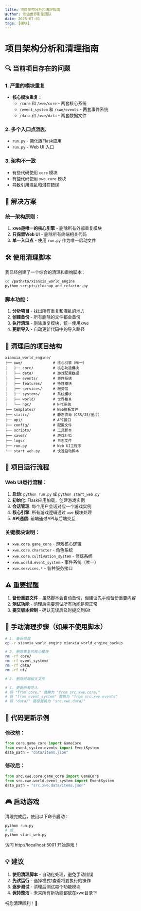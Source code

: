 ```yaml
---
title: 项目架构分析和清理指南
author: 修仙世界引擎团队
date: 2025-07-01
tags: [模块]
---
```


# 项目架构分析和清理指南

## 🔍 当前项目存在的问题

### 1. **严重的模块重复**
- **核心模块重复**：
  - `/core` 和 `/xwe/core` - 两套核心系统
  - `/event_system` 和 `/xwe/events` - 两套事件系统
  - `/data` 和 `/xwe/data` - 两套数据文件

### 2. **多个入口点混乱**
- `run.py` - 简化版Flask应用
- `run.py` - Web UI 入口

### 3. **架构不一致**
- 有些代码使用 `core` 模块
- 有些代码使用 `xwe.core` 模块
- 导致引用混乱和潜在错误

## 🎯 解决方案

### 统一架构原则：
1. **xwe是唯一的核心引擎** - 删除所有外部重复模块
2. **只保留Web UI** - 删除所有终端相关代码
3. **单一入口点** - 使用 `run.py` 作为唯一启动文件

## 🛠️ 使用清理脚本

我已经创建了一个综合的清理和重构脚本：

```bash
cd /path/to/xianxia_world_engine
python scripts/cleanup_and_refactor.py
```

### 脚本功能：
1. **分析项目** - 找出所有重复和混乱的地方
2. **创建备份** - 所有删除的文件都会备份
3. **执行清理** - 删除重复模块，统一使用xwe
4. **更新导入** - 自动更新代码中的导入路径

## 📁 清理后的项目结构

```
xianxia_world_engine/
├── xwe/              # 核心引擎（唯一）
│   ├── core/         # 核心功能模块
│   ├── data/         # 游戏配置数据
│   ├── events/       # 事件系统
│   ├── features/     # 特性模块
│   ├── services/     # 服务层
│   ├── systems/      # 系统模块
│   ├── world/        # 世界相关
│   └── npc/          # NPC系统
├── templates/        # Web模板文件
├── static/           # 静态资源（CSS/JS/图片）
├── api/              # API接口
├── config/           # 配置文件
├── scripts/          # 工具脚本
├── saves/            # 游戏存档
├── logs/             # 日志文件
├── run.py            # Web UI主程序
└── start_web.py      # 快速启动脚本
```

## 🚀 项目运行流程

### Web UI运行流程：
1. **启动**: `python run.py` 或 `python start_web.py`
2. **初始化**: Flask应用加载，创建游戏实例
3. **会话管理**: 每个用户会话对应一个游戏实例
4. **核心引擎**: 所有游戏逻辑通过 `xwe` 模块处理
5. **API通信**: 前端通过API与后端交互

### 关键模块说明：
- `xwe.core.game_core` - 游戏核心逻辑
- `xwe.core.character` - 角色系统
- `xwe.core.cultivation_system` - 修炼系统
- `xwe.world.event_system` - 事件系统（唯一）
- `xwe.services.*` - 各种服务接口

## ⚠️ 重要提醒

1. **备份重要文件** - 虽然脚本会自动备份，但建议先手动备份重要内容
2. **测试功能** - 清理后需要测试所有功能是否正常
3. **提交版本控制** - 确认无误后及时提交到Git

## 🔧 手动清理步骤（如果不使用脚本）

```bash
# 1. 备份项目
cp -r xianxia_world_engine xianxia_world_engine_backup

# 2. 删除重复的核心模块
rm -rf core/
rm -rf event_system/
rm -rf data/
rm -rf ui/

# 3. 删除终端相关文件

# 4. 更新所有导入
# 将 "from core." 替换为 "from src.xwe.core."
# 将 "from event_system" 替换为 "from src.xwe.events"
# 将 "data/" 路径替换为 "src.xwe.data/"
```

## 📝 代码更新示例

### 修改前：
```python
from core.game_core import GameCore
from event_system.events import EventSystem
data_path = "data/items.json"
```

### 修改后：
```python
from src.xwe.core.game_core import GameCore
from src.xwe.world.event_system import EventSystem
data_path = "src.xwe.data/items.json"
```

## 🎮 启动游戏

清理完成后，使用以下命令启动：

```bash
python run.py
# 或
python start_web.py
```

访问 http://localhost:5001 开始游戏！

## 💡 建议

1. **使用清理脚本** - 自动化处理，避免手动错误
2. **先试运行** - 选择模式1查看将要执行的操作
3. **逐步测试** - 清理后测试每个功能模块
4. **保持整洁** - 未来所有新功能都放在xwe目录下

祝您清理顺利！🎉
